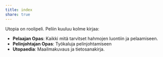 ```yaml
---
title: index
share: true
---
```

Utopia on roolipeli. Peliin kuuluu kolme kirjaa:
- **Pelaajan Opas**: Kaikki mitä tarvitset hahmojen luontiin ja pelaamiseen.
- **Pelinjohtajan Opas**: Työkaluja pelinjohtamiseen
- **Utopaedia**: Maailmakuvaus ja tietosanakirja.
